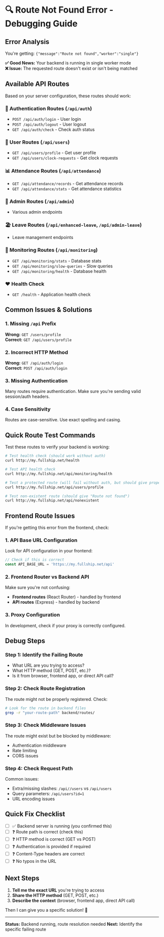 # 🔍 Route Not Found Error - Debugging Guide

## Error Analysis

You're getting: `{"message":"Route not found","worker":"single"}`

**✅ Good News:** Your backend is running in single worker mode  
**❌ Issue:** The requested route doesn't exist or isn't being matched

## Available API Routes

Based on your server configuration, these routes should work:

### 🔐 Authentication Routes (`/api/auth`)
- `POST /api/auth/login` - User login
- `POST /api/auth/logout` - User logout
- `GET /api/auth/check` - Check auth status

### 👤 User Routes (`/api/users`)
- `GET /api/users/profile` - Get user profile
- `GET /api/users/clock-requests` - Get clock requests

### 📊 Attendance Routes (`/api/attendance`)
- `GET /api/attendance/records` - Get attendance records
- `GET /api/attendance/stats` - Get attendance statistics

### 👥 Admin Routes (`/api/admin`)
- Various admin endpoints

### 🏖️ Leave Routes (`/api/enhanced-leave`, `/api/admin-leave`)
- Leave management endpoints

### 🔧 Monitoring Routes (`/api/monitoring`)
- `GET /api/monitoring/stats` - Database stats
- `GET /api/monitoring/slow-queries` - Slow queries
- `GET /api/monitoring/health` - Database health

### ❤️ Health Check
- `GET /health` - Application health check

## Common Issues & Solutions

### 1. Missing `/api` Prefix
**Wrong:** `GET /users/profile`  
**Correct:** `GET /api/users/profile`

### 2. Incorrect HTTP Method
**Wrong:** `GET /api/auth/login`  
**Correct:** `POST /api/auth/login`

### 3. Missing Authentication
Many routes require authentication. Make sure you're sending valid session/auth headers.

### 4. Case Sensitivity
Routes are case-sensitive. Use exact spelling and casing.

## Quick Route Test Commands

Test these routes to verify your backend is working:

```bash
# Test health check (should work without auth)
curl http://my.fullship.net/health

# Test API health check  
curl http://my.fullship.net/api/monitoring/health

# Test a protected route (will fail without auth, but should give proper error)
curl http://my.fullship.net/api/users/profile

# Test non-existent route (should give "Route not found")
curl http://my.fullship.net/api/nonexistent
```

## Frontend Route Issues

If you're getting this error from the frontend, check:

### 1. API Base URL Configuration
Look for API configuration in your frontend:

```javascript
// Check if this is correct
const API_BASE_URL = 'https://my.fullship.net/api'
```

### 2. Frontend Router vs Backend API
Make sure you're not confusing:
- **Frontend routes** (React Router) - handled by frontend
- **API routes** (Express) - handled by backend

### 3. Proxy Configuration
In development, check if your proxy is correctly configured.

## Debug Steps

### Step 1: Identify the Failing Route
- What URL are you trying to access?
- What HTTP method (GET, POST, etc.)?
- Is it from browser, frontend app, or direct API call?

### Step 2: Check Route Registration
The route might not be properly registered. Check:
```bash
# Look for the route in backend files
grep -r "your-route-path" backend/routes/
```

### Step 3: Check Middleware Issues
The route might exist but be blocked by middleware:
- Authentication middleware
- Rate limiting
- CORS issues

### Step 4: Check Request Path
Common issues:
- Extra/missing slashes: `/api//users` vs `/api/users`
- Query parameters: `/api/users?id=1`
- URL encoding issues

## Quick Fix Checklist

- [ ] ✅ Backend server is running (you confirmed this)
- [ ] ❓ Route path is correct (check this)
- [ ] ❓ HTTP method is correct (GET vs POST)
- [ ] ❓ Authentication is provided if required
- [ ] ❓ Content-Type headers are correct
- [ ] ❓ No typos in the URL

## Next Steps

1. **Tell me the exact URL** you're trying to access
2. **Share the HTTP method** (GET, POST, etc.)
3. **Describe the context** (browser, frontend app, direct API call)

Then I can give you a specific solution! 🎯

---
**Status:** Backend running, route resolution needed
**Next:** Identify the specific failing route
